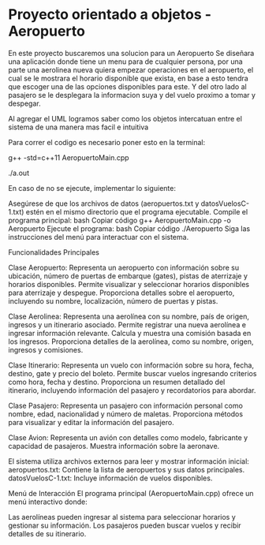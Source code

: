 # Proyecto orientado a objetos - Aeropuerto

En este proyecto buscaremos una solucion para un Aeropuerto 
Se diseñara una aplicación donde tiene un menu para de cualquier persona, por una parte una aerolinea nueva quiera empezar operaciones en el aeropuerto, el cual se le mostrara el horario disponible que exista, en base a esto tendra que escoger una de las opciones disponibles para este. Y del otro lado al pasajero se le desplegara la informacion suya y del vuelo proximo a tomar y despegar.

Al agregar el UML logramos saber como los objetos intercatuan entre el sistema de una manera mas facil e intuitiva 

Para correr el codigo es necesario poner esto en la terminal:

g++ -std=c++11 AeropuertoMain.cpp

./a.out

En caso de no se ejecute, implementar lo siguiente:

Asegúrese de que los archivos de datos (aeropuertos.txt y datosVuelosC-1.txt) estén en el mismo directorio que el programa ejecutable.
Compile el programa principal:
bash
Copiar código
g++ AeropuertoMain.cpp -o Aeropuerto
Ejecute el programa:
bash
Copiar código
./Aeropuerto
Siga las instrucciones del menú para interactuar con el sistema.


Funcionalidades Principales


Clase Aeropuerto:
Representa un aeropuerto con información sobre su ubicación, número de puertas de embarque (gates), pistas de aterrizaje y horarios disponibles.
Permite visualizar y seleccionar horarios disponibles para aterrizaje y despegue.
Proporciona detalles sobre el aeropuerto, incluyendo su nombre, localización, número de puertas y pistas.


Clase Aerolinea:
Representa una aerolínea con su nombre, país de origen, ingresos y un itinerario asociado.
Permite registrar una nueva aerolínea e ingresar información relevante.
Calcula y muestra una comisión basada en los ingresos.
Proporciona detalles de la aerolínea, como su nombre, origen, ingresos y comisiones.


Clase Itinerario:
Representa un vuelo con información sobre su hora, fecha, destino, gate y precio del boleto.
Permite buscar vuelos ingresando criterios como hora, fecha y destino.
Proporciona un resumen detallado del itinerario, incluyendo información del pasajero y recordatorios para abordar.


Clase Pasajero:
Representa un pasajero con información personal como nombre, edad, nacionalidad y número de maletas.
Proporciona métodos para visualizar y editar la información del pasajero.


Clase Avion:
Representa un avión con detalles como modelo, fabricante y capacidad de pasajeros.
Muestra información sobre la aeronave.


El sistema utiliza archivos externos para leer y mostrar información inicial:
aeropuertos.txt: Contiene la lista de aeropuertos y sus datos principales.
datosVuelosC-1.txt: Incluye información de vuelos disponibles.

 Menú de Interacción
El programa principal (AeropuertoMain.cpp) ofrece un menú interactivo donde:

Las aerolíneas pueden ingresar al sistema para seleccionar horarios y gestionar su información.
Los pasajeros pueden buscar vuelos y recibir detalles de su itinerario.


